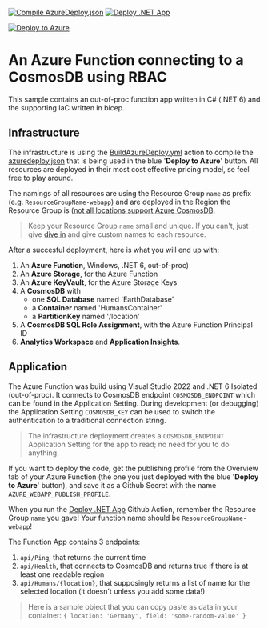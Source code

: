 
[![Compile AzureDeploy.json](https://github.com/georgekosmidis/AzureFunction-CosmosDB-RBAC/actions/workflows/CompileAzureDeploy.yml/badge.svg)](https://github.com/georgekosmidis/AzureFunction-CosmosDB-RBAC/actions/workflows/CompileAzureDeploy.yml) [![Deploy .NET App](https://github.com/georgekosmidis/AzureFunction-CosmosDB-RBAC/actions/workflows/BuildAndDeployWebApp.yml/badge.svg)](https://github.com/georgekosmidis/AzureFunction-CosmosDB-RBAC/actions/workflows/BuildAndDeployWebApp.yml)

[![Deploy to Azure](https://aka.ms/deploytoazurebutton)](https://portal.azure.com/#create/Microsoft.Template/uri/https%3A%2F%2Fraw.githubusercontent.com%2Fgeorgekosmidis%2FAzureFunction-CosmosDB-RBAC%2Fmain%2Fazuredeploy.json)

# An Azure Function connecting to a CosmosDB using RBAC

This sample contains an out-of-proc function app written in C# (.NET 6) and the supporting IaC written in bicep. 

## Infrastructure

The infrastructure is using the [BuildAzureDeploy.yml](https://github.com/georgekosmidis/AzureFunction-CosmosDB-RBAC/blob/main/.github/workflows/BuildAzureDeploy.yml) action to compile the [azuredeploy.json](/georgekosmidis/AzureFunction-CosmosDB-RBAC/blob/main/azuredeploy.json) that is being used in the blue '**Deploy to Azure**' button. All resources are deployed in their most cost effective pricing model, se feel free to play around.

The namings of all  resources are using the Resource Group `name` as prefix (e.g. `ResourceGroupName-webapp`) and are deployed in the Region the Resource Group is ([not all locations support Azure CosmosDB](https://learn.microsoft.com/en-us/cli/azure/cosmosdb/locations?view=azure-cli-latest#az-cosmosdb-locations-list). 

> Keep your Resource Group `name` small and unique. If you can't, just give [dive in](https://github.com/georgekosmidis/AzureFunction-CosmosDB-RBAC/tree/main/infrastructure) and give custom names to each resource. 

After a succesful deployment, here is what you will end up with:

1. An **Azure Function**,
   Windows, .NET 6, out-of-proc)
2. An **Azure Storage**,
   for the Azure Function
3. An **Azure KeyVault**,
   for the Azure Storage Keys 
4. A **CosmosDB** with 
     * one **SQL Database** named 'EarthDatabase' 
     * a **Container** named 'HumansContainer'
     * a **PartitionKey** named '/location'
5. A **CosmosDB SQL Role Assignment**,
   with the Azure Function Principal ID
6. **Analytics Workspace** and **Application Insights**.

## Application

The Azure Function was build using Visual Studio 2022 and .NET 6 Isolated (out-of-proc). It connects to CosmosDB endpoint `COSMOSDB_ENDPOINT` which can be found in the Application Setting. During development (or debugging) the Application Setting `COSMOSDB_KEY` can be used to switch the authentication to a traditional connection string. 

> The infrastructure deployment creates a `COSMOSDB_ENDPOINT` Application Setting for the app to read; no need for you to do anything.

If you want to deploy the code, get the publishing profile from the Overview tab of your Azure Function (the one you just deployed with the blue '**Deploy to Azure**' button), and save it as a Github Secret with the name `AZURE_WEBAPP_PUBLISH_PROFILE`. 

When you run the [Deploy .NET App](https://github.com/georgekosmidis/AzureFunction-CosmosDB-RBAC/actions/workflows/BuildAndDeployWebApp.yml) Github Action, remember the Resource Group `name` you gave! Your function name should be `ResourceGroupName-webapp`!

The Function App contains 3 endpoints:

1. `api/Ping`, 
   that returns the current time
2. `api/Health`, 
   that connects to CosmosDB and returns true if there is at least one readable region
3. `api/Humans/{location}`, 
   that supposingly returns a list of name for the selected location (it doesn't unless you add some data!)

> Here is a sample object that you can copy paste as data in your container:
> `{ location: 'Germany', field: 'some-random-value' }`


